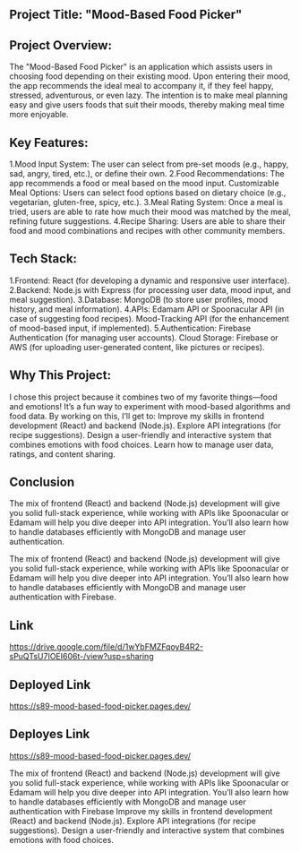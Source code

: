 ## Project Title: "Mood-Based Food Picker"

## Project Overview:
The "Mood-Based Food Picker" is an application which assists users in choosing food depending on their existing mood. Upon entering their mood, the app recommends the ideal meal to accompany it, if they feel happy, stressed, adventurous, or even lazy. The intention is to make meal planning easy and give users foods that suit their moods, thereby making meal time more enjoyable.

## Key Features:
1.Mood Input System: The user can select from pre-set moods (e.g., happy, sad, angry, tired, etc.), or define their own.
2.Food Recommendations: The app recommends a food or meal based on the mood input. Customizable Meal Options: Users can select food options based on dietary choice (e.g., vegetarian, gluten-free, spicy, etc.).
3.Meal Rating System: Once a meal is tried, users are able to rate how much their mood was matched by the meal, refining future suggestions.
4.Recipe Sharing: Users are able to share their food and mood combinations and recipes with other community members.

## Tech Stack:
1.Frontend: React (for developing a dynamic and responsive user interface).
2.Backend: Node.js with Express (for processing user data, mood input, and meal suggestion). 
3.Database: MongoDB (to store user profiles, mood history, and meal information). 
4.APIs: Edamam API or Spoonacular API (in case of suggesting food recipes). Mood-Tracking API (for the enhancement of mood-based input, if implemented). 
5.Authentication: Firebase Authentication (for managing user accounts). Cloud Storage: Firebase or AWS (for uploading user-generated content, like pictures or recipes).

## Why This Project:
I chose this project because it combines two of my favorite things—food and emotions! It’s a fun way to experiment with mood-based algorithms and food data. By working on this, 
I’ll get to: 
Improve my skills in frontend development (React) and backend (Node.js). Explore API integrations (for recipe suggestions). Design a user-friendly and interactive system that combines emotions with food choices. Learn how to manage user data, ratings, and content sharing.

## Conclusion

The mix of frontend (React) and backend (Node.js) development will give you solid full-stack experience, while working with APIs like Spoonacular or Edamam will help you dive deeper into API integration. You’ll also learn how to handle databases efficiently with MongoDB and manage user authentication.


The mix of frontend (React) and backend (Node.js) development will give you solid full-stack experience, while working with APIs like Spoonacular or Edamam will help you dive deeper into API integration. You’ll also learn how to handle databases efficiently with MongoDB and manage user authentication with Firebase.


## Link
https://drive.google.com/file/d/1wYbFMZFqoyB4R2-sPuQTsU7IOEI606t-/view?usp=sharing



## Deployed Link
https://s89-mood-based-food-picker.pages.dev/


## Deployes Link
https://s89-mood-based-food-picker.pages.dev/

The mix of frontend (React) and backend (Node.js) development will give you solid full-stack experience, while working with APIs like Spoonacular or Edamam will help you dive deeper into API integration. You’ll also learn how to handle databases efficiently with MongoDB and manage user authentication with Firebase
Improve my skills in frontend development (React) and backend (Node.js). 
Explore API integrations (for recipe suggestions). 
Design a user-friendly and interactive system that combines emotions with food choices. 






